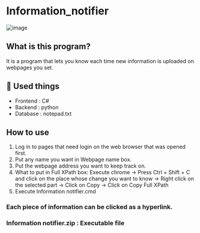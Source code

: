 # Information_notifier

![image](https://user-images.githubusercontent.com/67142421/175666930-0116d87e-f03b-4aa2-82cf-4ab942717bf3.png)

## What is this program?
It is a program that lets you know each time new information is uploaded on webpages you set.

## 🧰 Used things
* Frontend : C#
* Backend : python
* Database : notepad.txt

## How to use
1. Log in to pages that need login on the web browser that was opened first.
1. Put any name you want in Webpage name box.
2. Put the webpage address you want to keep track on.
3. What to put in Full XPath box:
    Execute chrome -> Press Ctrl + Shift + C and click on the place whose change you want to know -> Right click on the selected part
    -> Click on Copy -> Click on Copy Full XPath
4. Execute Information notifier.cmd

### Each piece of information can be clicked as a hyperlink.
### Information notifier.zip : Executable file
